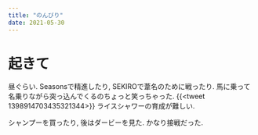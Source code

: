 ```yaml
---
title: "のんびり"
date: 2021-05-30
---
```


# 起きて
昼ぐらい. Seasonsで精進したり, SEKIROで葦名のために戦ったり. 馬に乗って名乗りながら突っ込んでくるのちょっと笑っちゃった.
{{<tweet 1398914703435321344>}}
ライスシャワーの育成が難しい.

シャンプーを買ったり, 後はダービーを見た. かなり接戦だった.